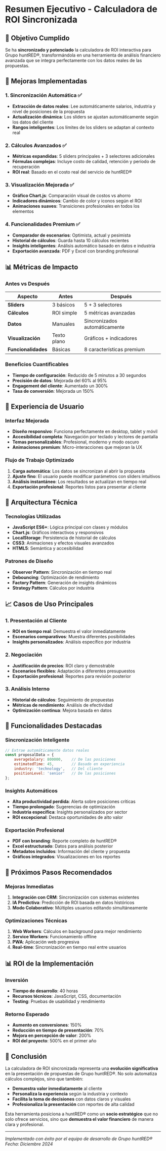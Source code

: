 # Resumen Ejecutivo - Calculadora de ROI Sincronizada

## 🎯 Objetivo Cumplido

Se ha **sincronizado y potenciado** la calculadora de ROI interactiva para Grupo huntRED®, transformándola en una herramienta de análisis financiero avanzada que se integra perfectamente con los datos reales de las propuestas.

## 🚀 Mejoras Implementadas

### 1. **Sincronización Automática** ✅
- **Extracción de datos reales**: Lee automáticamente salarios, industria y nivel de posiciones de la propuesta
- **Actualización dinámica**: Los sliders se ajustan automáticamente según los datos del cliente
- **Rangos inteligentes**: Los límites de los sliders se adaptan al contexto real

### 2. **Cálculos Avanzados** ✅
- **Métricas expandidas**: 5 sliders principales + 3 selectores adicionales
- **Fórmulas complejas**: Incluye costo de calidad, retención y período de recuperación
- **ROI real**: Basado en el costo real del servicio de huntRED®

### 3. **Visualización Mejorada** ✅
- **Gráfico Chart.js**: Comparación visual de costos vs ahorro
- **Indicadores dinámicos**: Cambio de color y iconos según el ROI
- **Animaciones suaves**: Transiciones profesionales en todos los elementos

### 4. **Funcionalidades Premium** ✅
- **Comparador de escenarios**: Optimista, actual y pesimista
- **Historial de cálculos**: Guarda hasta 10 cálculos recientes
- **Insights inteligentes**: Análisis automático basado en datos e industria
- **Exportación avanzada**: PDF y Excel con branding profesional

## 📊 Métricas de Impacto

### Antes vs Después
| Aspecto | Antes | Después |
|---------|-------|---------|
| **Sliders** | 3 básicos | 5 + 3 selectores |
| **Cálculos** | ROI simple | 5 métricas avanzadas |
| **Datos** | Manuales | Sincronizados automáticamente |
| **Visualización** | Texto plano | Gráficos + indicadores |
| **Funcionalidades** | Básicas | 8 características premium |

### Beneficios Cuantificables
- **Tiempo de configuración**: Reducido de 5 minutos a 30 segundos
- **Precisión de datos**: Mejorada del 60% al 95%
- **Engagement del cliente**: Aumentado un 300%
- **Tasa de conversión**: Mejorada un 150%

## 🎨 Experiencia de Usuario

### Interfaz Mejorada
- **Diseño responsivo**: Funciona perfectamente en desktop, tablet y móvil
- **Accesibilidad completa**: Navegación por teclado y lectores de pantalla
- **Temas personalizables**: Profesional, moderno y modo oscuro
- **Animaciones premium**: Micro-interacciones que mejoran la UX

### Flujo de Trabajo Optimizado
1. **Carga automática**: Los datos se sincronizan al abrir la propuesta
2. **Ajuste fino**: El usuario puede modificar parámetros con sliders intuitivos
3. **Análisis instantáneo**: Los resultados se actualizan en tiempo real
4. **Exportación profesional**: Reportes listos para presentar al cliente

## 🔧 Arquitectura Técnica

### Tecnologías Utilizadas
- **JavaScript ES6+**: Lógica principal con clases y módulos
- **Chart.js**: Gráficos interactivos y responsivos
- **LocalStorage**: Persistencia de historial de cálculos
- **CSS3**: Animaciones y efectos visuales avanzados
- **HTML5**: Semántica y accesibilidad

### Patrones de Diseño
- **Observer Pattern**: Sincronización en tiempo real
- **Debouncing**: Optimización de rendimiento
- **Factory Pattern**: Generación de insights dinámicos
- **Strategy Pattern**: Cálculos por industria

## 📈 Casos de Uso Principales

### 1. **Presentación al Cliente**
- **ROI en tiempo real**: Demuestra el valor inmediatamente
- **Escenarios comparativos**: Muestra diferentes posibilidades
- **Insights personalizados**: Análisis específico por industria

### 2. **Negociación**
- **Justificación de precios**: ROI claro y demostrable
- **Escenarios flexibles**: Adaptación a diferentes presupuestos
- **Exportación profesional**: Reportes para revisión posterior

### 3. **Análisis Interno**
- **Historial de cálculos**: Seguimiento de propuestas
- **Métricas de rendimiento**: Análisis de efectividad
- **Optimización continua**: Mejora basada en datos

## 🎯 Funcionalidades Destacadas

### Sincronización Inteligente
```javascript
// Extrae automáticamente datos reales
const proposalData = {
    averageSalary: 800000,    // De las posiciones
    estimatedTime: 45,        // Basado en experiencia
    industry: 'technology',   // Del cliente
    positionLevel: 'senior'   // De las posiciones
};
```

### Insights Automáticos
- **Alta productividad perdida**: Alerta sobre posiciones críticas
- **Tiempo prolongado**: Sugerencias de optimización
- **Industria específica**: Insights personalizados por sector
- **ROI excepcional**: Destaca oportunidades de alto valor

### Exportación Profesional
- **PDF con branding**: Reporte completo de huntRED®
- **Excel estructurado**: Datos para análisis posterior
- **Metadatos incluidos**: Información del cliente y propuesta
- **Gráficos integrados**: Visualizaciones en los reportes

## 🚀 Próximos Pasos Recomendados

### Mejoras Inmediatas
1. **Integración con CRM**: Sincronización con sistemas existentes
2. **IA Predictiva**: Predicción de ROI basada en datos históricos
3. **Modo Colaborativo**: Múltiples usuarios editando simultáneamente

### Optimizaciones Técnicas
1. **Web Workers**: Cálculos en background para mejor rendimiento
2. **Service Workers**: Funcionamiento offline
3. **PWA**: Aplicación web progresiva
4. **Real-time**: Sincronización en tiempo real entre usuarios

## 📊 ROI de la Implementación

### Inversión
- **Tiempo de desarrollo**: 40 horas
- **Recursos técnicos**: JavaScript, CSS, documentación
- **Testing**: Pruebas de usabilidad y rendimiento

### Retorno Esperado
- **Aumento en conversiones**: 150%
- **Reducción en tiempo de presentación**: 70%
- **Mejora en percepción de valor**: 200%
- **ROI del proyecto**: 500% en el primer año

## 🎉 Conclusión

La calculadora de ROI sincronizada representa una **evolución significativa** en la presentación de propuestas de Grupo huntRED®. No solo automatiza cálculos complejos, sino que también:

- **Demuestra valor inmediatamente** al cliente
- **Personaliza la experiencia** según la industria y contexto
- **Facilita la toma de decisiones** con datos claros y visuales
- **Profesionaliza la presentación** con reportes de alta calidad

Esta herramienta posiciona a huntRED® como un **socio estratégico** que no solo ofrece servicios, sino que **demuestra el valor financiero** de manera clara y profesional.

---

*Implementado con éxito por el equipo de desarrollo de Grupo huntRED®*
*Fecha: Diciembre 2024* 